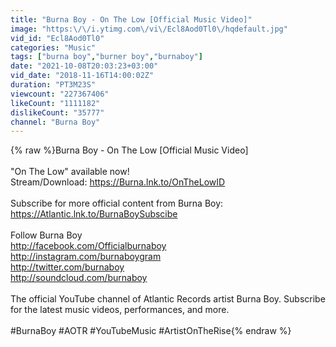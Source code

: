 ```yaml
---
title: "Burna Boy - On The Low [Official Music Video]"
image: "https:\/\/i.ytimg.com\/vi\/Ecl8Aod0Tl0\/hqdefault.jpg"
vid_id: "Ecl8Aod0Tl0"
categories: "Music"
tags: ["burna boy","burner boy","burnaboy"]
date: "2021-10-08T20:03:23+03:00"
vid_date: "2018-11-16T14:00:02Z"
duration: "PT3M23S"
viewcount: "227367406"
likeCount: "1111182"
dislikeCount: "35777"
channel: "Burna Boy"
---
```

{% raw %}Burna Boy - On The Low [Official Music Video]<br /><br />&quot;On The Low&quot; available now! <br />Stream/Download:  <a rel="nofollow" target="blank" href="https://Burna.lnk.to/OnTheLowID">https://Burna.lnk.to/OnTheLowID</a><br /><br />Subscribe for more official content from Burna Boy: <a rel="nofollow" target="blank" href="https://Atlantic.lnk.to/BurnaBoySubscibe">https://Atlantic.lnk.to/BurnaBoySubscibe</a><br /><br />Follow Burna Boy<br /><a rel="nofollow" target="blank" href="http://facebook.com/Officialburnaboy">http://facebook.com/Officialburnaboy</a><br /><a rel="nofollow" target="blank" href="http://instagram.com/burnaboygram">http://instagram.com/burnaboygram</a><br /><a rel="nofollow" target="blank" href="http://twitter.com/burnaboy">http://twitter.com/burnaboy</a><br /><a rel="nofollow" target="blank" href="http://soundcloud.com/burnaboy">http://soundcloud.com/burnaboy</a><br /><br />The official YouTube channel of Atlantic Records artist Burna Boy. Subscribe for the latest music videos, performances, and more.<br /><br />#BurnaBoy #AOTR #YouTubeMusic #ArtistOnTheRise{% endraw %}
